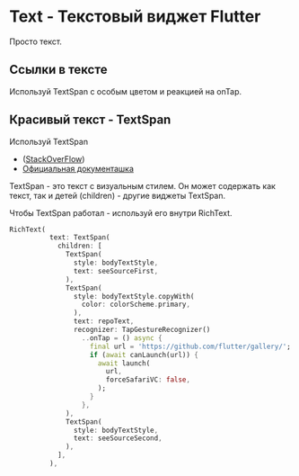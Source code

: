 # Text - Текстовый виджет Flutter

Просто текст.

## Ссылки в тексте

Используй TextSpan с особым цветом и реакцией на onTap.

## Красивый текст - TextSpan

Используй TextSpan 
- ([StackOverFlow](https://stackoverflow.com/questions/43583411/how-to-create-a-hyperlink-in-flutter-widget))
- [Официальная документашка](https://api.flutter.dev/flutter/painting/TextSpan-class.html)

TextSpan - это текст с визуальным стилем. Он может содержать как текст, так и детей (children) - другие виджеты TextSpan.

Чтобы TextSpan работал - используй его внутри RichText.

```dart
RichText(
          text: TextSpan(
            children: [
              TextSpan(
                style: bodyTextStyle,
                text: seeSourceFirst,
              ),
              TextSpan(
                style: bodyTextStyle.copyWith(
                  color: colorScheme.primary,
                ),
                text: repoText,
                recognizer: TapGestureRecognizer()
                  ..onTap = () async {
                    final url = 'https://github.com/flutter/gallery/';
                    if (await canLaunch(url)) {
                      await launch(
                        url,
                        forceSafariVC: false,
                      );
                    }
                  },
              ),
              TextSpan(
                style: bodyTextStyle,
                text: seeSourceSecond,
              ),
            ],
          ),
```
